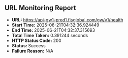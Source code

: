 ## URL Monitoring Report

- **URL:** https://api-gw1-prod1.fisglobal.com/gw/v1/health
- **Start Time:** 2025-06-21T04:32:36.924449
- **End Time:** 2025-06-21T04:32:37.315693
- **Total Time Taken:** 0.391244 seconds
- **HTTP Status Code:** 200
- **Status:** Success
- **Failure Reason:** N/A
